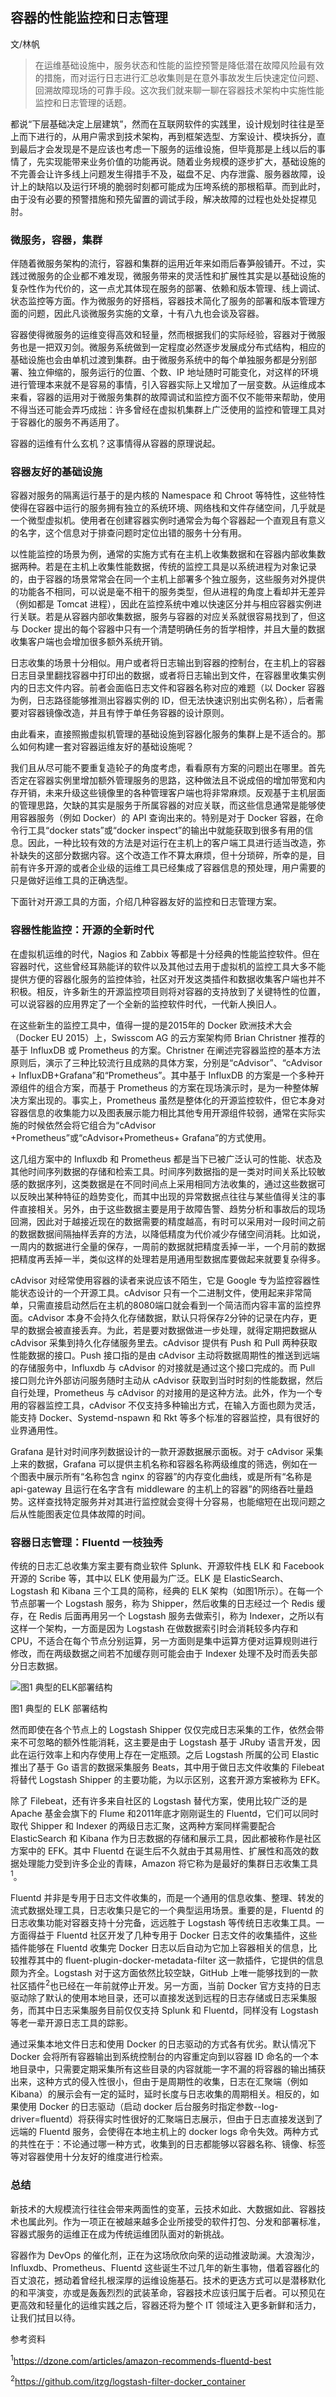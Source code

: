 ## 容器的性能监控和日志管理

文/林帆

>在运维基础设施中，服务状态和性能的监控预警是降低潜在故障风险最有效的措施，而对运行日志进行汇总收集则是在意外事故发生后快速定位问题、回溯故障现场的可靠手段。这次我们就来聊一聊在容器技术架构中实施性能监控和日志管理的话题。

都说“下层基础决定上层建筑”，然而在互联网软件的实践里，设计规划时往往是至上而下进行的，从用户需求到技术架构，再到框架选型、方案设计、模块拆分，直到最后才会发现是不是应该也考虑一下服务的运维设施，但毕竟那是上线以后的事情了，先实现能带来业务价值的功能再说。随着业务规模的逐步扩大，基础设施的不完善会让许多线上问题发生得措手不及，磁盘不足、内存泄露、服务器故障，设计上的缺陷以及运行环境的脆弱时刻都可能成为压垮系统的那根稻草。而到此时，由于没有必要的预警措施和预先留置的调试手段，解决故障的过程也处处捉襟见肘。

### 微服务，容器，集群

伴随着微服务架构的流行，容器和集群的运用近年来如雨后春笋般铺开。不过，实践过微服务的企业都不难发现，微服务带来的灵活性和扩展性其实是以基础设施的复杂性作为代价的，这一点尤其体现在服务的部署、依赖和版本管理、线上调试、状态监控等方面。作为微服务的好搭档，容器技术简化了服务的部署和版本管理方面的问题，因此凡谈微服务实施的文章，十有八九也会谈及容器。

容器使得微服务的运维变得高效和轻量，然而根据我们的实际经验，容器对于微服务也是一把双刃剑。微服务系统做到一定程度必然逐步发展成分布式结构，相应的基础设施也会由单机过渡到集群。由于微服务系统中的每个单独服务都是分别部署、独立伸缩的，服务运行的位置、个数、IP 地址随时可能变化，对这样的环境进行管理本来就不是容易的事情，引入容器实际上又增加了一层变数。从运维成本来看，容器的运用对于微服务集群的故障调试和监控方面不仅不能带来帮助，使用不得当还可能会弄巧成拙：许多曾经在虚拟机集群上广泛使用的监控和管理工具对于容器化的服务不再适用了。

容器的运维有什么玄机？这事情得从容器的原理说起。

### 容器友好的基础设施

容器对服务的隔离运行基于的是内核的 Namespace 和 Chroot 等特性，这些特性使得在容器中运行的服务拥有独立的系统环境、网络栈和文件存储空间，几乎就是一个微型虚拟机。使用者在创建容器实例时通常会为每个容器起一个直观且有意义的名字，这个信息对于排查问题时定位出错的服务十分有用。

以性能监控的场景为例，通常的实施方式有在主机上收集数据和在容器内部收集数据两种。若是在主机上收集性能数据，传统的监控工具是以系统进程为对象记录的，由于容器的场景常常会在同一个主机上部署多个独立服务，这些服务对外提供的功能各不相同，可以说是毫不相干的服务类型，但从进程的角度上看却并无差异（例如都是 Tomcat 进程），因此在监控系统中难以快速区分并与相应容器实例进行关联。若是从容器内部收集数据，服务与容器的对应关系就很容易找到了，但这与 Docker 提出的每个容器中只有一个清楚明确任务的哲学相悖，并且大量的数据收集客户端也会增加很多额外系统开销。

日志收集的场景十分相似。用户或者将日志输出到容器的控制台，在主机上的容器日志目录里翻找容器中打印出的数据，或者将日志输出到文件，在容器里收集实例内的日志文件内容。前者会面临日志文件和容器名称对应的难题（以 Docker 容器为例，日志路径能够推测出容器实例的 ID，但无法快速识别出实例名称），后者需要对容器镜像改造，并且有悖于单任务容器的设计原则。

由此看来，直接照搬虚拟机管理的基础设施到容器化服务的集群上是不适合的。那么如何构建一套对容器运维友好的基础设施呢？

我们且从尽可能不要重复造轮子的角度考虑，看看原有方案的问题出在哪里。首先否定在容器实例里增加额外管理服务的思路，这种做法且不说成倍的增加带宽和内存开销，未来升级这些镜像里的各种管理客户端也将非常麻烦。反观基于主机层面的管理思路，欠缺的其实是服务于所属容器的对应关联，而这些信息通常是能够使用容器服务（例如 Docker）的 API 查询出来的。特别是对于 Docker 容器，在命令行工具“docker stats”或“docker inspect”的输出中就能获取到很多有用的信息。因此，一种比较有效的方法是对运行在主机上的客户端工具进行适当改造，弥补缺失的这部分数据内容。这个改造工作不算太麻烦，但十分琐碎，所幸的是，目前有许多开源的或者企业级的运维工具已经集成了容器信息的预处理，用户需要的只是做好运维工具的正确选型。

下面针对开源工具的方面，介绍几种容器友好的监控和日志管理方案。

### 容器性能监控：开源的全新时代

在虚拟机运维的时代，Nagios 和 Zabbix 等都是十分经典的性能监控软件。但在容器时代，这些曾经耳熟能详的软件以及其他过去用于虚拟机的监控工具大多不能提供方便的容器化服务的监控体验，社区对开发这类插件和数据收集客户端也并不积极。相反，许多新生的开源监控项目则将对容器的支持放到了关键特性的位置，可以说容器的应用界定了一个全新的监控软件时代，一代新人换旧人。

在这些新生的监控工具中，值得一提的是2015年的 Docker 欧洲技术大会（Docker EU 2015）上，Swisscom AG 的云方案架构师 Brian Christner 推荐的基于 InfluxDB 或 Prometheus 的方案。Christner 在阐述完容器监控的基本方法原则后，演示了三种比较流行且成熟的具体方案，分别是“cAdvisor”、“cAdvisor + InfluxDB+Grafana”和“Prometheus”。其中基于 InfluxDB 的方案是一个多种开源组件的组合方案，而基于 Prometheus 的方案在现场演示时，是为一种整体解决方案出现的。事实上，Prometheus 虽然是整体化的开源监控软件，但它本身对容器信息的收集能力以及图表展示能力相比其他专用开源组件较弱，通常在实际实施的时候依然会将它组合为“cAdvisor +Prometheus”或“cAdvisor+Prometheus+ Grafana”的方式使用。

这几组方案中的 Influxdb 和 Prometheus 都是当下已被广泛认可的性能、状态及其他时间序列数据的存储和检索工具。时间序列数据指的是一类对时间关系比较敏感的数据序列，这类数据是在不同时间点上采用相同方法收集的，通过这些数据可以反映出某种特征的趋势变化，而其中出现的异常数据点往往与某些值得关注的事件直接相关。另外，由于这些数据主要是用于故障告警、趋势分析和事故后的现场回溯，因此对于越接近现在的数据需要的精度越高，有时可以采用对一段时间之前的数据数据间隔抽样丢弃的方法，以降低精度为代价减少存储空间消耗。比如说，一周内的数据进行全量的保存，一周前的数据就把精度丢掉一半，一个月前的数据把精度再丢掉一半，类似这样的处理若是用通用型数据库要做起来就要复杂得多。

cAdvisor 对经常使用容器的读者来说应该不陌生，它是 Google 专为监控容器性能状态设计的一个开源工具。cAdvisor 只有一个二进制文件，使用起来非常简单，只需直接启动然后在主机的8080端口就会看到一个简洁而内容丰富的监控界面。cAdvisor 本身不会持久化存储数据，默认只将保存2分钟的记录在内存，更早的数据会被直接丢弃。为此，若是要对数据做进一步处理，就得定期把数据从 cAdvisor 采集到持久化存储服务里去。cAdvisor 提供有 Push 和 Pull 两种获取性能数据的接口。Push 接口指的是由 cAdvisor 主动将数据周期性的推送到远端的存储服务中，Influxdb 与 cAdvisor 的对接就是通过这个接口完成的。而 Pull 接口则允许外部访问服务随时主动从 cAdvisor 获取到当时时刻的性能数据，然后自行处理，Prometheus 与 cAdvisor 的对接用的是这种方法。此外，作为一个专用的容器监控工具，cAdvisor 不仅支持多种输出方式，在输入方面也颇为灵活，能支持 Docker、Systemd-nspawn 和 Rkt 等多个标准的容器监控，具有很好的业界通用性。

Grafana 是针对时间序列数据设计的一款开源数据展示面板。对于 cAdvisor 采集上来的数据，Grafana 可以提供主机名称和容器名称两级维度的筛选，例如在一个图表中展示所有“名称包含 nginx 的容器”的内存变化曲线，或是所有“名称是 api-gateway 且运行在名字含有 middleware 的主机上的容器”的网络吞吐量趋势。这样查找特定服务并对其进行监控就会变得十分容易，也能缩短在出现问题之后从性能图表定位具体故障的时间。

### 容器日志管理：Fluentd 一枝独秀

传统的日志汇总收集方案主要有商业软件 Splunk、开源软件栈 ELK 和 Facebook 开源的 Scribe 等，其中以 ELK 使用最为广泛。ELK 是 ElasticSearch、Logstash 和 Kibana 三个工具的简称，经典的 ELK 架构（如图1所示）。在每一个节点部署一个 Logstash 服务，称为 Shipper，然后收集的日志经过一个 Redis 缓存，在 Redis 后面再用另一个 Logstash 服务去做索引，称为 Indexer，之所以有这样一个架构，一方面是因为 Logstash 在做数据索引时会消耗较多内存和 CPU，不适合在每个节点分别运算，另一方面则是集中运算方便对运算规则进行修改，而在两级数据之间若不加缓存则可能会由于 Indexer 处理不及时而丢失部分日志数据。

<img src="http://ipad-cms.csdn.net/cms/attachment/201606/574d63423fe17.png" alt="图1 典型的ELK部署结构" title="图1 典型的ELK部署结构" />

图1 典型的 ELK 部署结构

然而即使在各个节点上的 Logstash Shipper 仅仅完成日志采集的工作，依然会带来不可忽略的额外性能消耗，这主要是由于 Logstash 基于 JRuby 语言开发，因此在运行效率上和内存使用上存在一定瓶颈。之后 Logstash 所属的公司 Elastic 推出了基于 Go 语言的数据采集服务 Beats，其中用于做日志文件收集的 Filebeat 将替代 Logstash Shipper 的主要功能，为以示区别，这套开源方案被称为 EFK。

除了 Filebeat，还有许多来自社区的 Logstash 替代方案，使用比较广泛的是 Apache 基金会旗下的 Flume 和2011年底才刚刚诞生的 Fluentd，它们可以同时取代 Shipper 和 Indexer 的两级日志汇聚，这两种方案同样需要配合 ElasticSearch 和 Kibana 作为日志数据的存储和展示工具，因此都被称作是社区方案中的 EFK。其中 Fluentd 在诞生后不久就由于其易用性、扩展性和高效的数据处理能力受到许多企业的青睐，Amazon 将它称为是最好的集群日志收集工具<sup>1</sup>。

Fluentd 并非是专用于日志文件收集的，而是一个通用的信息收集、整理、转发的流式数据处理工具，日志收集只是它的一个典型运用场景。重要的是，Fluentd 的日志收集功能对容器支持十分完备，远远胜于 Logstash 等传统日志收集工具。一方面得益于 Fluentd 社区开发了几种专用于 Docker 日志文件的收集插件，这些插件能够在 Fluentd 收集完 Docker 日志以后自动为它加上容器相关的信息，比较推荐其中的 fluent-plugin-docker-metadata-filter 这一款插件，它提供的信息颇为齐全。Logstash 对于这方面依然比较空缺，GitHub 上唯一能够找到的一款社区插件<sup>2</sup>也已经在一年前就停止开发。另一方面，当前 Docker 官方支持的日志驱动除了默认的使用本地目录，还可以直接发送到远程的日志存储或日志采集服务，而其中日志采集服务目前仅仅支持 Splunk 和 Fluentd，同样没有 Logstash 等老一辈开源日志工具的踪影。

通过采集本地文件日志和使用 Docker 的日志驱动的方式各有优劣。默认情况下 Docker 会将所有容器输出到系统控制台的内容重定向到以容器 ID 命名的一个本地目录中，只需要定期采集所有这些目录的内容就能一字不漏的将容器的输出捕获出来，这种方式的侵入性很小，但由于是周期性的收集，日志在汇聚端（例如 Kibana）的展示会有一定的延时，延时长度与日志收集的周期相关。相反的，如果使用 Docker 的日志驱动（启动 docker 后台服务时指定参数--log-driver=fluentd）将获得实时性很好的汇聚端日志展示，但由于日志直接发送到了远端的 Fluentd 服务，会使得在本地主机上的 docker logs 命令失效。两种方式的共性在于：不论通过哪一种方式，收集到的日志都能够以容器名称、镜像、标签等对容器使用十分友好的维度进行检索。

### 总结

新技术的大规模流行往往会带来两面性的变革，云技术如此、大数据如此、容器技术也属此列。作为一项正在被越来越多企业所接受的软件打包、分发和部署标准，容器式服务的运维正在成为传统运维团队面对的新挑战。

容器作为 DevOps 的催化剂，正在为这场欣欣向荣的运动推波助澜。大浪淘沙，Influxdb、Prometheus、Fluentd 这些诞生不过几年的新生事物，借着容器化的百丈浪花，撼动着曾经扎根深厚的运维设施基石。技术的更迭方式可以是潜移默化的和平演变，亦或是轰轰烈烈的武装革命，容器技术应该归属于后者。可以预见在更高效和轻量化的运维实践之后，容器还将为整个 IT 领域注入更多新鲜和活力，让我们拭目以待。

参考资料

<sup>1</sup>https://dzone.com/articles/amazon-recommends-fluentd-best

<sup>2</sup>https://github.com/itzg/logstash-filter-docker_container